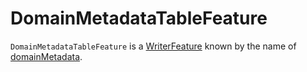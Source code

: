 # DomainMetadataTableFeature

`DomainMetadataTableFeature` is a [WriterFeature](WriterFeature.md) known by the name of [domainMetadata](TableFeature.md#name).
